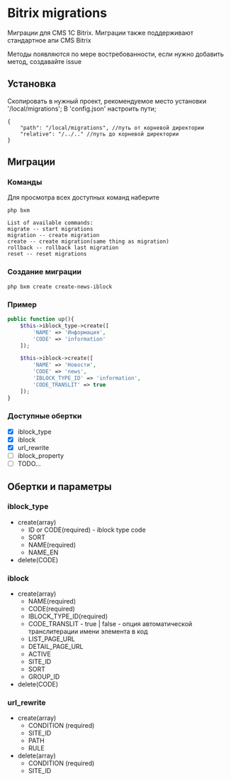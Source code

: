# Bitrix migrations
Миграции для CMS 1C Bitrix. Миграции также поддерживают стандартное апи CMS Bitrix

Методы появляются по мере востребованности, если нужно добавить метод, создавайте issue

## Установка
Скопировать в нужный проект, рекомендуемое место установки '/local/migrations';
В 'config.json' настроить пути;
```
{
    "path": "/local/migrations", //путь от корневой директории
    "relative": "/../.." //путь до корневой директории
}
```

## Миграции
### Команды
Для просмотра всех доступных команд наберите
```
php bxm
```

```
List of available commands:
migrate -- start migrations
migration -- create migration
create -- create migration(same thing as migration)
rollback -- rollback last migration
reset -- reset migrations
```

### Создание миграции
```
php bxm create create-news-iblock
```

### Пример
```php
public function up(){
    $this->iblock_type->create([
        'NAME' => 'Информация',
        'CODE' => 'information'
    ]);

    $this->iblock->create([
        'NAME' => 'Новости',
        'CODE' => 'news',
        'IBLOCK_TYPE_ID' => 'information',
        'CODE_TRANSLIT' => true
    ]);
}
```

### Доступные обертки
- [x] iblock_type
- [x] iblock
- [x] url_rewrite
- [ ] iblock_property
- [ ] TODO...

## Обертки и параметры
### iblock_type
* create(array)
    * ID or CODE(required) - iblock type code
    * SORT
    * NAME(required)
    * NAME_EN
* delete(CODE)

### iblock
* create(array)
    * NAME(required)
    * CODE(required)
    * IBLOCK_TYPE_ID(required)
    * CODE_TRANSLIT - true | false - опция автоматической транслитерации имени элемента в код
    * LIST_PAGE_URL
    * DETAIL_PAGE_URL
    * ACTIVE
    * SITE_ID
    * SORT       
    * GROUP_ID
* delete(CODE)

### url_rewrite
* create(array)
    * CONDITION (required)
    * SITE_ID
    * PATH
    * RULE
* delete(array)
    * CONDITION (required)
    * SITE_ID
